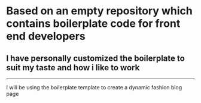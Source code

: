 # Based on an empty repository which contains boilerplate code for front end developers

## I have personally customized the boilerplate to suit my taste and how i like to work

*** 

I will be using the boilerplate template to create a dynamic fashion blog page

